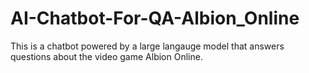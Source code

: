 # AI-Chatbot-For-QA-Albion_Online
This is a chatbot powered by a large langauge model that answers questions about the video game Albion Online.

